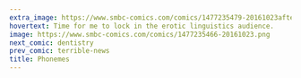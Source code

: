 ```yaml
---
extra_image: https://www.smbc-comics.com/comics/1477235479-20161023after.png
hovertext: Time for me to lock in the erotic linguistics audience.
image: https://www.smbc-comics.com/comics/1477235466-20161023.png
next_comic: dentistry
prev_comic: terrible-news
title: Phonemes
---
```


